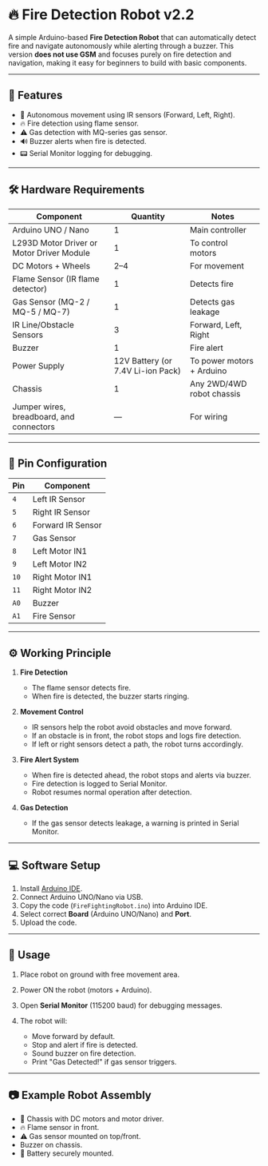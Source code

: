 # 🔥 Fire Detection Robot v2.2

A simple Arduino-based **Fire Detection Robot** that can automatically detect fire and navigate autonomously while alerting through a buzzer.
This version **does not use GSM** and focuses purely on fire detection and navigation, making it easy for beginners to build with basic components.

---

## 📌 Features

* 🚗 Autonomous movement using IR sensors (Forward, Left, Right).
* 🔥 Fire detection using flame sensor.
* ⚠️ Gas detection with MQ-series gas sensor.
* 🔊 Buzzer alerts when fire is detected.
* 📟 Serial Monitor logging for debugging.

---

## 🛠️ Hardware Requirements

| Component                                 | Quantity                          | Notes                     |
| ----------------------------------------- | --------------------------------- | ------------------------- |
| Arduino UNO / Nano                        | 1                                 | Main controller           |
| L293D Motor Driver or Motor Driver Module | 1                                 | To control motors         |
| DC Motors + Wheels                        | 2–4                               | For movement              |
| Flame Sensor (IR flame detector)          | 1                                 | Detects fire              |
| Gas Sensor (MQ-2 / MQ-5 / MQ-7)           | 1                                 | Detects gas leakage       |
| IR Line/Obstacle Sensors                  | 3                                 | Forward, Left, Right      |
| Buzzer                                    | 1                                 | Fire alert                |
| Power Supply                              | 12V Battery (or 7.4V Li-ion Pack) | To power motors + Arduino |
| Chassis                                   | 1                                 | Any 2WD/4WD robot chassis |
| Jumper wires, breadboard, and connectors  | —                                 | For wiring                |

---

## 📡 Pin Configuration

| Pin  | Component         |
| ---- | ----------------- |
| `4`  | Left IR Sensor    |
| `5`  | Right IR Sensor   |
| `6`  | Forward IR Sensor |
| `7`  | Gas Sensor        |
| `8`  | Left Motor IN1    |
| `9`  | Left Motor IN2    |
| `10` | Right Motor IN1   |
| `11` | Right Motor IN2   |
| `A0` | Buzzer            |
| `A1` | Fire Sensor       |

---

## ⚙️ Working Principle

1. **Fire Detection**

   * The flame sensor detects fire.
   * When fire is detected, the buzzer starts ringing.

2. **Movement Control**

   * IR sensors help the robot avoid obstacles and move forward.
   * If an obstacle is in front, the robot stops and logs fire detection.
   * If left or right sensors detect a path, the robot turns accordingly.

3. **Fire Alert System**

   * When fire is detected ahead, the robot stops and alerts via buzzer.
   * Fire detection is logged to Serial Monitor.
   * Robot resumes normal operation after detection.

4. **Gas Detection**

   * If the gas sensor detects leakage, a warning is printed in Serial Monitor.

---

## 💻 Software Setup

1. Install [Arduino IDE](https://www.arduino.cc/en/software).
2. Connect Arduino UNO/Nano via USB.
3. Copy the code (`FireFightingRobot.ino`) into Arduino IDE.
4. Select correct **Board** (Arduino UNO/Nano) and **Port**.
5. Upload the code.

---

## 🚀 Usage

1. Place robot on ground with free movement area.
2. Power ON the robot (motors + Arduino).
3. Open **Serial Monitor** (115200 baud) for debugging messages.
4. The robot will:

   * Move forward by default.
   * Stop and alert if fire is detected.
   * Sound buzzer on fire detection.
   * Print "Gas Detected!" if gas sensor triggers.

---

## 📷 Example Robot Assembly

* 🔲 Chassis with DC motors and motor driver.
* 🔥 Flame sensor in front.
* ⚠️ Gas sensor mounted on top/front.
*  Buzzer on chassis.
* 🔋 Battery securely mounted.